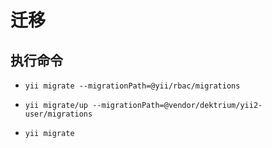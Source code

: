 # 迁移

## 执行命令

  - `yii migrate --migrationPath=@yii/rbac/migrations`
  
  - `yii migrate/up --migrationPath=@vendor/dektrium/yii2-user/migrations`
  
  - `yii migrate`
  